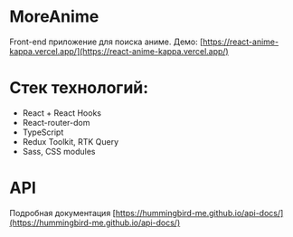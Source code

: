 # MoreAnime
 Front-end приложение для поиска аниме. Демо: [https://react-anime-kappa.vercel.app/](https://react-anime-kappa.vercel.app/)
 
# Стек технологий:
  * React + React Hooks
  * React-router-dom
  * TypeScript
  * Redux Toolkit, RTK Query
  * Sass, CSS modules

# API
 Подробная документация [https://hummingbird-me.github.io/api-docs/](https://hummingbird-me.github.io/api-docs/)